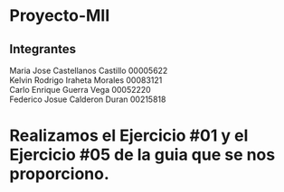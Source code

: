# Proyecto-MII
## Integrantes

Maria Jose Castellanos Castillo  00005622  
Kelvin Rodrigo Iraheta Morales   00083121   
Carlo Enrique Guerra Vega        00052220   
Federico Josue Calderon Duran    00215818   

# Realizamos el Ejercicio #01 y el Ejercicio #05 de la guia que se nos proporciono.
